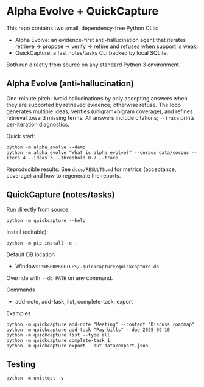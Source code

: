 # Alpha Evolve + QuickCapture

This repo contains two small, dependency-free Python CLIs:

- Alpha Evolve: an evidence-first anti-hallucination agent that iterates retrieve → propose → verify → refine and refuses when support is weak.
- QuickCapture: a fast notes/tasks CLI backed by local SQLite.

Both run directly from source on any standard Python 3 environment.

## Alpha Evolve (anti-hallucination)

One-minute pitch: Avoid hallucinations by only accepting answers when they are supported by retrieved evidence; otherwise refuse. The loop generates multiple ideas, verifies (unigram+bigram coverage), and refines retrieval toward missing terms. All answers include citations; `--trace` prints per-iteration diagnostics.

Quick start:

```
python -m alpha_evolve --demo
python -m alpha_evolve "What is alpha evolve?" --corpus data/corpus --iters 4 --ideas 3 --threshold 0.7 --trace
```

Reproducible results: See `docs/RESULTS.md` for metrics (acceptance, coverage) and how to regenerate the reports.

## QuickCapture (notes/tasks)

Run directly from source:

```
python -m quickcapture --help
```

Install (editable):

```
python -m pip install -e .
```

Default DB location

- Windows: `%USERPROFILE%/.quickcapture/quickcapture.db`

Override with `--db PATH` on any command.

Commands

- add-note, add-task, list, complete-task, export

Examples

```
python -m quickcapture add-note "Meeting" --content "Discuss roadmap"
python -m quickcapture add-task "Pay bills" --due 2025-09-10
python -m quickcapture list --type all
python -m quickcapture complete-task 1
python -m quickcapture export --out data/export.json
```

## Testing

```
python -m unittest -v
```
